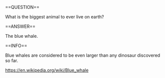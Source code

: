 ==QUESTION==

What is the biggest animal to ever live on earth?

==ANSWER==

The blue whale.

==INFO==

Blue whales are considered to be even larger than any dinosaur discovered so
far.

https://en.wikipedia.org/wiki/Blue_whale
